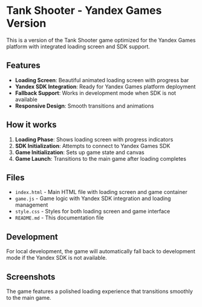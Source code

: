 # Tank Shooter - Yandex Games Version

This is a version of the Tank Shooter game optimized for the Yandex Games platform with integrated loading screen and SDK support.

## Features

- **Loading Screen**: Beautiful animated loading screen with progress bar
- **Yandex SDK Integration**: Ready for Yandex Games platform deployment
- **Fallback Support**: Works in development mode when SDK is not available
- **Responsive Design**: Smooth transitions and animations

## How it works

1. **Loading Phase**: Shows loading screen with progress indicators
2. **SDK Initialization**: Attempts to connect to Yandex Games SDK
3. **Game Initialization**: Sets up game state and canvas
4. **Game Launch**: Transitions to the main game after loading completes

## Files

- `index.html` - Main HTML file with loading screen and game container
- `game.js` - Game logic with Yandex SDK integration and loading management
- `style.css` - Styles for both loading screen and game interface
- `README.md` - This documentation file

## Development

For local development, the game will automatically fall back to development mode if the Yandex SDK is not available.

## Screenshots

The game features a polished loading experience that transitions smoothly to the main game.